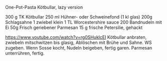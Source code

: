 One-Pot-Pasta Kötbullar, lazy version

300 g TK Kötbullar
250 ml Hühner- oder Schweinefond (1 kl glas)
200g Schlagsahne
1 zwiebel klein
1 TL Worcestershire sauce
200 Bandnudeln mit Ei
50g Frisch geriebener Parmesan
15 g frische Petersilie, gehackt

https://www.youtube.com/watch?v=rg0SHuklcEI
Kötbullar anbraten, zwiebeln mitschwitzen bis glasig, Ablöschen mit Brühe und Sahne. WS zugeben.
Wenn Sosse kocht, Nudeln beigeben, fertig garen. 
Parmesan unterrühren, fertig.